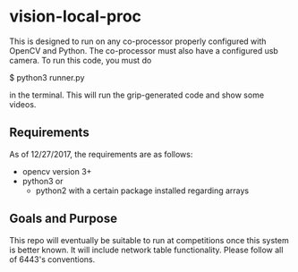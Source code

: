 # vision-local-proc
This is designed to run on any co-processor properly configured with OpenCV and Python.
The co-processor must also have a configured usb camera.
To run this code, you must do 

$ python3 runner.py

in the terminal.
This will run the grip-generated code and show some videos.
## Requirements
As of 12/27/2017, the requirements are as follows:
* opencv version 3+
* python3 or
  * python2 with a certain package installed regarding arrays
## Goals and Purpose
This repo will eventually be suitable to run at competitions
once this system is better known. It will include network table 
functionality.  Please follow all of 6443's conventions.

